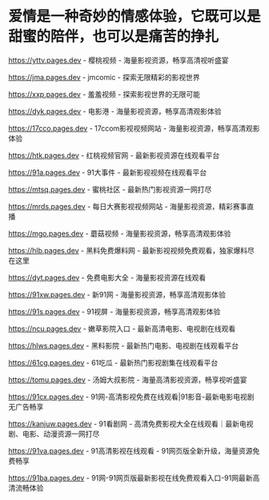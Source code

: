 # 爱情是一种奇妙的情感体验，它既可以是甜蜜的陪伴，也可以是痛苦的挣扎

https://yttv.pages.dev - 樱桃视频 - 海量影视资源，畅享高清视听盛宴

https://jma.pages.dev - jmcomic - 探索无限精彩的影视世界

https://xxp.pages.dev - 羞羞视频 - 探索影视世界的无限可能

https://dyk.pages.dev - 电影港 - 海量影视资源，畅享高清观影体验

https://17cco.pages.dev - 17ccom影视视频网站 - 海量影视资源，畅享高清观影体验

https://htk.pages.dev - 红桃视频官网 - 最新影视资源在线观看平台

https://91a.pages.dev - 91大事件 - 最新影视视频在线观看平台

https://mtsq.pages.dev - 蜜桃社区 - 最新热门影视资源一网打尽

https://mrds.pages.dev - 每日大赛影视视频网站 - 海量影视资源，精彩赛事直播

https://mgo.pages.dev - 蘑菇视频 - 海量影视资源，畅享高清观影体验

https://hlb.pages.dev - 黑料免费爆料网 - 最新影视视频免费观看，独家爆料尽在这里

https://dyt.pages.dev - 免费电影大全 - 海量影视资源在线观看

https://91xw.pages.dev - 新91网 - 海量影视资源，畅享高清观影体验

https://91s.pages.dev - 91视屏 - 海量影视资源，畅享高清观影体验

https://ncu.pages.dev - 嫩草影院入口 - 最新高清电影、电视剧在线观看

https://hlws.pages.dev - 黑料影院 - 最新热门电影、电视剧在线观看平台

https://61cg.pages.dev - 61吃瓜 - 最新热门影视剧集在线观看平台

https://tomu.pages.dev - 汤姆大叔影院 - 海量高清影视资源，畅享视听盛宴

https://91cx.pages.dev - 91网-高清影视免费在线观看|91影音-最新电影电视剧无广告畅享

https://kanjuw.pages.dev - 91看剧网 - 高清免费影视大全在线观看｜最新电视剧、电影、动漫资源一网打尽

https://91va.pages.dev - 91高清影视在线观看 - 91网页版全新升级，海量资源免费畅享

https://91ba.pages.dev - 91网-91网页版最新影视在线免费观看入口-91网最新高清流畅体验
